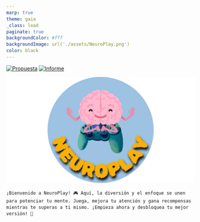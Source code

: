 ```yaml
---
marp: true
theme: gaia
_class: lead
paginate: true
backgroundColor: #fff
backgroundImage: url('./assets/NeuroPlay.png')
color: black
---
```

[![Propuesta](/assets/BotónPrpuesta.png)](/Propuesta.md) [![Informe](/assets/BotónInforme.png)](/Informe.md)

![bg left:40% 80%](./assets/NeuroPlay/NeuroPlay-Photoroom.png)

`
¡Bienvenido a NeuroPlay! 🎮 Aquí, la diversión y el enfoque se unen para potenciar tu mente. Juega, mejora tu atención y gana recompensas mientras te superas a ti mismo. ¡Empieza ahora y desbloquea tu mejor versión! 🌟
`